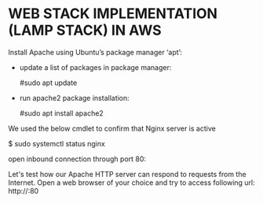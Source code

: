 # WEB STACK IMPLEMENTATION (LAMP STACK) IN AWS

Install Apache using Ubuntu’s package manager ‘apt’:
- update a list of packages in package manager:
  
  #sudo apt update
  
- run apache2 package installation:
  
  #sudo apt install apache2
  
 We used the below cmdlet to confirm that Nginx server is active

$ sudo systemctl status nginx

open inbound connection through port 80:

Let's test how our Apache HTTP server can respond to requests from the Internet.
Open a web browser of your choice and try to access following url: http://<Public-IP-Address>:80

